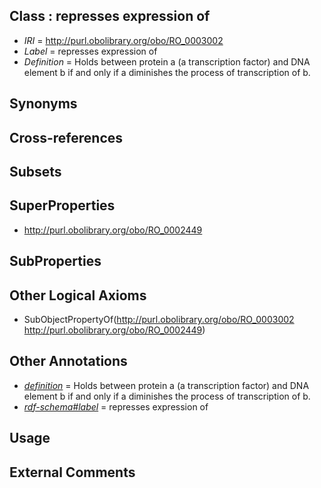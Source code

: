 
## Class : represses expression of

 * *IRI* = http://purl.obolibrary.org/obo/RO_0003002
 * *Label* = represses expression of
 * *Definition* = Holds between protein a (a transcription factor) and DNA element b if and only if a diminishes the process of transcription of b.

## Synonyms


## Cross-references


## Subsets


## SuperProperties

 * <http://purl.obolibrary.org/obo/RO_0002449>

## SubProperties


## Other Logical Axioms

 * SubObjectPropertyOf(<http://purl.obolibrary.org/obo/RO_0003002> <http://purl.obolibrary.org/obo/RO_0002449>)

## Other Annotations

 * *[definition](../../IAO/15/IAO_0000115.md)* = Holds between protein a (a transcription factor) and DNA element b if and only if a diminishes the process of transcription of b.
 * *[rdf-schema#label](../../el/rdf-schema#label.md)* = represses expression of

## Usage


## External Comments

